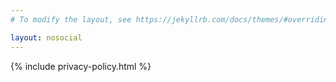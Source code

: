 ```yaml
---
# To modify the layout, see https://jekyllrb.com/docs/themes/#overriding-theme-defaults

layout: nosocial
---
```


{% include privacy-policy.html %}